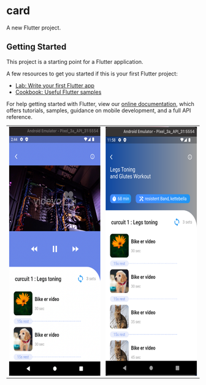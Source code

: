 # card

A new Flutter project.

## Getting Started

This project is a starting point for a Flutter application.

A few resources to get you started if this is your first Flutter project:

- [Lab: Write your first Flutter app](https://flutter.dev/docs/get-started/codelab)
- [Cookbook: Useful Flutter samples](https://flutter.dev/docs/cookbook)

For help getting started with Flutter, view our
[online documentation](https://flutter.dev/docs), which offers tutorials,
samples, guidance on mobile development, and a full API reference.



<table align = center>
  <tr>
    <td>
          <img src="preview/video.png" width="300" height="650" />  
  </td>
      <td>
            <img src="preview/main_s.png" width="300" height="650" />
  </td>

 
  </tr>
    </table>
